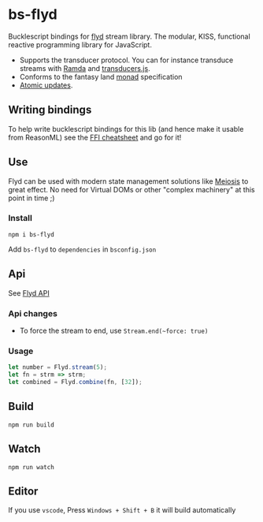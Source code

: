 # bs-flyd

Bucklescript bindings for [flyd](https://github.com/paldepind/flyd) stream library.
The modular, KISS, functional reactive programming library for JavaScript.

- Supports the transducer protocol. You can for instance transduce streams with
  [Ramda](http://ramdajs.com/) and [transducers.js](https://github.com/jlongster/transducers.js).
- Conforms to the fantasy land [monad](https://github.com/fantasyland/fantasy-land#monad) specification
- [Atomic updates](#atomic-updates).

## Writing bindings

To help write bucklescript bindings for this lib (and hence make it usable from ReasonML) see the [FFI cheatsheet](https://github.com/glennsl/bucklescript-ffi-cheatsheet) and go for it!

## Use

Flyd can be used with modern state management solutions like [Meiosis](https://meiosis.js.org/) to great effect. No need for Virtual DOMs or other "complex machinery" at this point in time ;)

### Install

`npm i bs-flyd`

Add `bs-flyd` to `dependencies` in `bsconfig.json`

## Api

See [Flyd API](https://github.com/paldepind/flyd/blob/master/README.md#api)

### Api changes

- To force the stream to end, use `Stream.end(~force: true)`

### Usage

```javascript
let number = Flyd.stream(5);
let fn = strm => strm;
let combined = Flyd.combine(fn, [32]);
```

## Build

```
npm run build
```

## Watch

```
npm run watch
```

## Editor

If you use `vscode`, Press `Windows + Shift + B` it will build automatically
